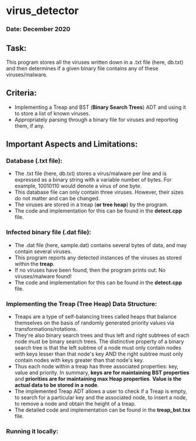 # virus_detector

### Date: December 2020

## Task:

This program stores all the viruses written down in a .txt file (here, db.txt) and then determines if a given binary file contains any of these viruses/malware.

## Criteria:

* Implementing a Treap and BST (**Binary Search Trees**) ADT and using it to store a list of known viruses.
* Appropriately parsing through a binary file for viruses and reporting them, if any.


## Important Aspects and Limitations:

### Database (.txt file):
- The .txt file (here, db.txt) stores a virus/malware per line and is expressed as a binary string with a variable number of bytes. For example, 10010110 would denote a virus of one byte.
- This database file can only contain three viruses. However, their sizes do not matter and can be changed.
- The viruses are stored in a treap (**or tree heap**) by the program.
- The code and implementation for this can be found in the **detect.cpp** file.

### Infected binary file (.dat file):
- The .dat file (here, sample.dat) contains several bytes of data, and may contain several viruses.
- This program reports any detected instances of the viruses as stored within the **treap**.
- If no viruses have been found, then the program prints out: No viruses/malware found!
- The code and implementation for this can be found in the **detect.cpp** file.

### Implementing the Treap (Tree Heap) Data Structure:
- Treaps are a type of self-balancing trees called heaps that balance themselves on the basis of randomly generated priority values via transformations/rotations. 
- They're also binary search trees and thus left and right subtrees of each node must be binary search trees. The distinctive property of a binary search tree is that the left subtree of a node must only contain nodes with keys lesser than that node's key AND the right subtree must only contain nodes with keys greater than that node's key.
- Thus each node within a treap has three associated properties: key, value and priority. In summary, **keys are for maintaining BST properties** and **priorities are for maintaining max Heap properties**. **Value is the actual data to be stored in a node**.
- The implemented Treap ADT allows a user to check if a Treap is empty, to search for a particular key and the associated node, to insert a node, to remove a node and obtain the height of a treap.
- The detailed code and implementation can be found in the **treap_bst.txx** file.

### Running it locally:
